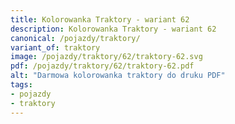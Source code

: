 ```yaml
---
title: Kolorowanka Traktory - wariant 62
description: Kolorowanka Traktory - wariant 62
canonical: /pojazdy/traktory/
variant_of: traktory
image: /pojazdy/traktory/62/traktory-62.svg
pdf: /pojazdy/traktory/62/traktory-62.pdf
alt: "Darmowa kolorowanka traktory do druku PDF"
tags:
- pojazdy
- traktory
---
```

